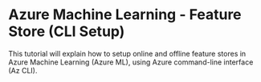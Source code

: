 # Azure Machine Learning - Feature Store (CLI Setup)

This tutorial will explain how to setup online and offline feature stores in Azure Machine Learning (Azure ML), using Azure command-line interface (Az CLI).
